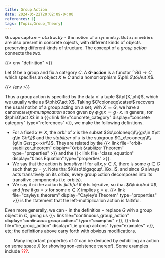 ```yaml
---
title: Group Action
date: 2024-05-22T20:02:09-04:00
references: []
tags: [Topic/Group_Theory]
---
```


Groups capture $-$ *abstractly* $-$ the notion of a symmetry. But symmetries are also present in concrete objects, with different kinds of objects preserving different kinds of structure. The concept of a *group action* connects the two.

{{< env "definition" >}}

Let $G$ be a group and fix a category $C$. A **$G$-action** is a functor $\cat{B}G\to C$, which specifies an object $X\in C$ and a homomorphism $\phi:G\to\Aut X$.

{{< /env >}}

Thus a group action is specified by the data of a tuple $\tpl{X,\phi}$, which we usually write as $\phi:G\act X$. Taking $C\coloneqq\catset$ recovers the usual notion of a group acting on a set; with $X\coloneqq G$, we have a canonical *left-multiplication* action given by $\phi(g)x\coloneqq g\cdot x$. In general, for $\phi:G\act X$ in a {{< link file="concrete_category" display="concrete category" type="references" >}}, we make the following definitions.
* For a fixed $x\in X$, the *orbit* of $x$ is the subset $Gx\coloneqq\l\\{gx\in X\st g\in G\r\\}$ and the *stabilizer* of $x$ is the subgroup $G_x\coloneqq\l\\{g\in G\st gx=x\r\\}$. They are related by the {{< link file="orbit-stabilizer_theorem" display="Orbit Stabilizer Theorem" type="properties" >}} and the {{< link file="class_equation" display="Class Equation" type="properties" >}}.
* We say that the action is *transitive* if for all $x,y\in X$, there is some $g\in G$ such that $gx=y$. Note that $X\iso\bigsqcup\_iGx_i$, and since $G$ always acts transitively on its orbits, every group action decomposes into its transitive components (i.e. orbits).
* We say that the action is *faithful* if $\phi$ is injective, so that $G\into\Aut X$, and *free* if $gx=x$ for some $x\in X$ implies $g=e$. {{< link file="cayleys_theorem" display="Cayley’s Theorem" type="properties" >}} is the statement that the left-multiplication action is faithful.

Even more generally, we can $-$ in the definition $-$ replace $G$ with a group object in $C$, giving us {{< link file="continuous_group_action" display="continuous group actions" type="examples" >}}, {{< link file="lie_group_action" display="Lie group actions" type="examples" >}}, etc; the definitions above carry forth with obvious modifications.

&emsp;&emsp;Many important properties of $G$ can be deduced by exhibiting an action on some space $X$ (or showing non-existence thereof). Some examples include <span style="color:red">???</span>.
